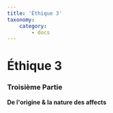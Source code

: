 ```yaml
---
title: 'Éthique 3'
taxonomy:
    category:
        - docs
---
```


# Éthique 3

### Troisième Partie

**De l'origine & la nature des affects**
